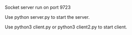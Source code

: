 Socket server run on port 9723

Use python server.py to start the server.

Use python3 client.py or python3 client2.py to start client.

